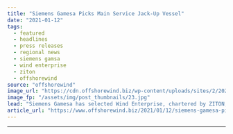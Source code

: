 ```yaml
---
title: "Siemens Gamesa Picks Main Service Jack-Up Vessel"
date: "2021-01-12"
tags: 
  - featured
  - headlines
  - press releases
  - regional news
  - siemens gamsa
  - wind enterprise
  - ziton
  - offshorewind
source: "offshorewind"
image_url: "https://cdn.offshorewind.biz/wp-content/uploads/sites/2/2021/01/12142004/Siemens-Gamesa-Picks-Main-Service-Jack-Up-Vessel.jpg"
image_fp: "/assets/img/post_thumbnails/23.jpg"
lead: "Siemens Gamesa has selected Wind Enterprise, chartered by ZITON, as its main service jack-up"
article_url: "https://www.offshorewind.biz/2021/01/12/siemens-gamesa-picks-main-service-jack-up-vessel/"
---
```


---
